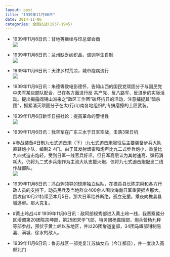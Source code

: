 ```yaml
---
layout: post
title: "1939年11月06日"
date: 2014-11-06
categories: 全面抗战(1937-1945)
---
```


<meta name="referrer" content="no-referrer" />

- 1939年11月6日讯：甘地等继续与印总督会商 <br/><img src="https://ww2.sinaimg.cn/large/aca367d8jw1em1miw7wl3j205a077t8t.jpg" />

- 1939年11月6日讯：兰州缺乏纺织品，调训学生自制 <br/><img src="https://ww1.sinaimg.cn/large/aca367d8jw1em1ksnnjdwj20600720sv.jpg" />

- 1939年11月6日讯：天津乡村荒凉，城市疫病流行 <br/><img src="https://ww3.sinaimg.cn/large/aca367d8jw1em1j20dli9j206206ywem.jpg" />

- 1939年11月6日讯：朱德等致电彭德怀，告知山西的国民党顽固分子与国民党中央军某些部队配合，已在各方面进行反 共产党、反八路军、反进步的实际活动。提出揭露阎锡山派来之“敌区工作团”破坏抗日的活动，注意捕捉其“暗杀团”，抓紧消灭顽固分子在太(行山)南各地组织的专搞磨擦的土匪武装。 

- 1939年11月6日新华日报社论：提高革命的警惕性 <br/><img src="https://ww4.sinaimg.cn/large/aca367d8jw1em1571ks6gj211j0hx0yt.jpg" />

- 1939年11月6日讯：我空军在广东三水于日军空战，击落3架日机 

- #参战装备#日制九七式迫击炮（下）:九七式迫击炮服役后主要装备步兵大队直辖炮小队，编制2-4门。由于其发射烟雾和炮声比九二式步兵炮小，重量比九四式迫击炮轻，受到日军一线官兵好评。但日军高层认为其射速高、弹药消耗大，仍将九二式步兵炮作为主流大队支援火炮，仅将九七式迫击炮配发二线作战部队。 <br/><img src="https://ww4.sinaimg.cn/large/aca367d8jw1em11pn0e9fj20hs0oon3h.jpg" />

- 1939年11月6日讯：冯白驹领导的琼崖独立纵队，在檐县县长陈宗舜和各方行政人员的支持下，动员民兵及当地群众400余人围攻海南日军重要据点那大。围攻自10月21持续至本月5日，那大日军给养断绝，孤立无援，乘夜向檐县县城逃窜。那大克复。 

- #黄土岭战斗# 1939年11月6日讯：敌阿部规秀部进入黄土岭一线，我晋察冀分区增调第20团陈宗坤部，第25团宋学飞部，特务团杨嘉瑞部，炮兵营杨九秤等部参战，预伏于黄土岭以东地区，并以26团詹道奎部，34团马辉部钳制易县、满城、徐水的敌人。 

- 1939年11月6日讯：鲁苏战区一部克复江苏仙女庙（今江都县），并一度攻入高邮北门 

